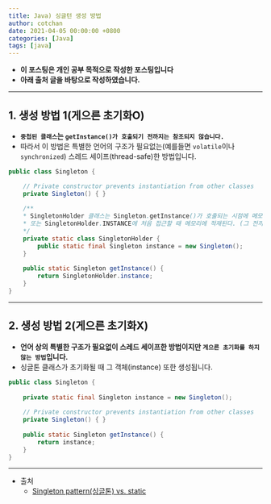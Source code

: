 ```yaml
---
title: Java) 싱글턴 생성 방법
author: cotchan
date: 2021-04-05 00:00:00 +0800
categories: [Java]
tags: [java]   
---
```


+ **이 포스팅은 개인 공부 목적으로 작성한 포스팅입니다**
+ **아래 출처 글을 바탕으로 작성하였습니다.**

---

## 1. 생성 방법 1(게으른 초기화O)

+ **`중첩된 클래스`는 `getInstance()가 호출되기 전까지는 참조되지 않습니다.`** 
+ 따라서 이 방법은 특별한 언어의 구조가 필요없는(예를들면 `volatile`이나 `synchronized`) 스레드 세이프(thread-safe)한 방법입니다.

```java
public class Singleton {

    // Private constructor prevents instantiation from other classes
    private Singleton() { }
  
    /**
    * SingletonHolder 클래스는 Singleton.getInstance()가 호출되는 시점에 메모리에 적재된다. (게으른 초기화 가능)
    * 또는 SingletonHolder.INSTANCE에 처음 접근할 때 메모리에 적재된다. (그 전까지는 X)
    */
    private static class SingletonHolder {
        public static final Singleton instance = new Singleton();
    }
  
    public static Singleton getInstance() {
        return SingletonHolder.instance;
    }
}
```

---

## 2. 생성 방법 2(게으른 초기화X)

+ **언어 상의 특별한 구조가 필요없이 스레드 세이프한 방법이지만 `게으른 초기화를 하지 않는 방법`입니다.** 
+ 싱글톤 클래스가 초기화될 때 그 객체(instance) 또한 생성됩니다.

```java
public class Singleton {
        
    private static final Singleton instance = new Singleton();
  
    // Private constructor prevents instantiation from other classes
    private Singleton() { }
  
    public static Singleton getInstance() {
        return instance;
    }
}
```

---

+ 출처
  + [Singleton pattern(싱글톤) vs. static](https://m.blog.naver.com/PostView.nhn?blogId=satang50&logNo=195684802&proxyReferer=https:%2F%2Fwww.google.com%2F)
